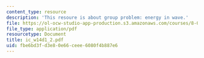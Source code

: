 ```yaml
---
content_type: resource
description: 'This resoure is about group problem: energy in wave.'
file: https://ol-ocw-studio-app-production.s3.amazonaws.com/courses/8-02-physics-ii-electricity-and-magnetism-spring-2007/fbe6bd3fd3e80e66ceee6080f4b887e6_ic_w14d1_2.pdf
file_type: application/pdf
resourcetype: Document
title: ic_w14d1_2.pdf
uid: fbe6bd3f-d3e8-0e66-ceee-6080f4b887e6
---
```

